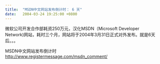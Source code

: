 ```yaml
---
title:  "MSDN中文网站发布倒计时： 6 天"
date:   2004-03-24 19:25:00 +0800
---
```


微软公司开发合作部耗资250万元，汉化MSDN（Microsoft Developer Network)网站，耗时三个月，网站将于2004年3月31日正式对外发布。就是6天后。。。  

MSDN中文网站发布倒计时 http://www.registermessage.com/msdn_comment/   

